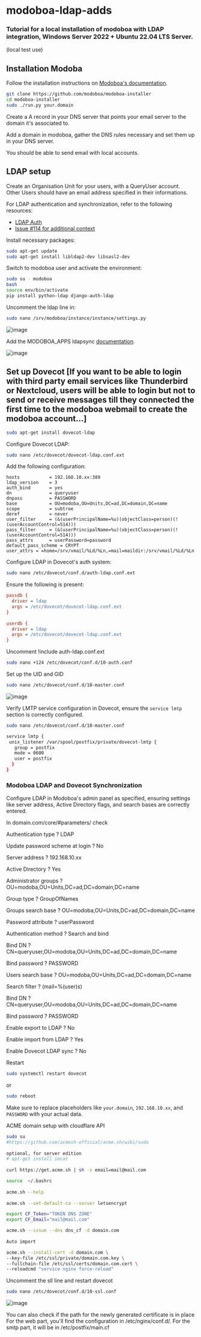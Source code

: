 # modoboa-ldap-adds
### Tutorial for a local installation of modoboa with LDAP integration, Windows Server 2022 + Ubuntu 22.04 LTS Server.

(local test use) 



## Installation Modoba
Follow the installation instructions on [Modoboa's documentation](https://modoboa.readthedocs.io/en/latest/installation.html).

```bash
git clone https://github.com/modoboa/modoboa-installer
cd modoboa-installer
sudo ./run.py your.domain
```

Create a A record in your DNS server that points your email server to the domain it's associated to.

Add a domain in modoboa, gather the DNS rules necessary and set them up in your DNS server.

You should be able to send email with local accounts.

## LDAP setup

Create an Organisation Unit for your users, with a QueryUser account. Other Users should have an email address specified in their informations.

For LDAP authentication and synchronization, refer to the following resources:
- [LDAP Auth](https://modoboa.readthedocs.io/en/latest/configuration.html#ldap-auth)
- [Issue #114 for additional context](https://github.com/modoboa/modoboa-installer/issues/114)

Install necessary packages:

```bash
sudo apt-get update
sudo apt-get install libldap2-dev libsasl2-dev
```

Switch to modoboa user and activate the environment:

```bash
sudo su - modoboa
bash
source env/bin/activate
pip install python-ldap django-auth-ldap
```

Uncomment the ldap line in:

```bash
sudo nano /srv/modoboa/instance/instance/settings.py
```

![image](https://github.com/EMRD95/modoboa-ldap-adds/assets/114953576/2d4d139b-6417-4d13-86dc-8759c786a0c3)

Add the MODOBOA_APPS ldapsync
[documentation](https://modoboa.readthedocs.io/en/latest/configuration.html#ldap-synchronization).

![image](https://github.com/EMRD95/modoboa-ldap-adds/assets/114953576/224840ca-6f27-4ce2-ab33-3bd1921bbb6b)

## Set up Dovecot [If you want to be able to login with third party email services like Thunderbird or Nextcloud, users will be able to login but not to send or receive messages till they connected the first time to the modoboa webmail to create the modoboa account...]

```bash
sudo apt-get install dovecot-ldap
```

Configure Dovecot LDAP:

```bash
sudo nano /etc/dovecot/dovecot-ldap.conf.ext
```

Add the following configuration:

```
hosts           = 192.168.10.xx:389
ldap_version    = 3
auth_bind       = yes
dn              = queryuser
dnpass          = PASSWORD
base            = OU=modoba,OU=Units,DC=ad,DC=domain,DC=name
scope           = subtree
deref           = never
user_filter     = (&(userPrincipalName=%u)(objectClass=person)(!(userAccountControl=514)))
pass_filter     = (&(userPrincipalName=%u)(objectClass=person)(!(userAccountControl=514)))
pass_attrs      = userPassword=password
default_pass_scheme = CRYPT
user_attrs = =home=/srv/vmail/%Ld/%Ln,=mail=maildir:/srv/vmail/%Ld/%Ln
```

Configure LDAP in Dovecot's auth system:

```bash
sudo nano /etc/dovecot/conf.d/auth-ldap.conf.ext
```

Ensure the following is present:

```ini
passdb {
  driver = ldap
  args = /etc/dovecot/dovecot-ldap.conf.ext
}
 
userdb {
  driver = ldap
  args = /etc/dovecot/dovecot-ldap.conf.ext
}
```


Uncomment !include auth-ldap.conf.ext
```bash
sudo nano +124 /etc/dovecot/conf.d/10-auth.conf
```

Set up the UID and GID
```bash
sudo nano /etc/dovecot/conf.d/10-master.conf
```
![image](https://github.com/EMRD95/modoboa-ldap-adds/assets/114953576/b5f15324-bc0e-47ed-8652-21fa2b200323)


Verify LMTP service configuration in Dovecot, ensure the `service lmtp` section is correctly configured.

```bash
sudo nano /etc/dovecot/conf.d/10-master.conf
```

```bash
service lmtp {
 unix_listener /var/spool/postfix/private/dovecot-lmtp {
   group = postfix
   mode = 0600
   user = postfix
  }
}
```


### Modoboa LDAP and Dovecot Synchronization

Configure LDAP in Modoboa's admin panel as specified, ensuring settings like server address, Active Directory flags, and search bases are correctly entered.


In domain.com/core/#parameters/ check 

Authentication type ? LDAP

Update password scheme at login ? No

Server address ? 192.168.10.xx

Active Directory ? Yes

Administrator groups ? OU=modoba,OU=Units,DC=ad,DC=domain,DC=name

Group type ? GroupOfNames

Groups search base ? OU=modoba,OU=Units,DC=ad,DC=domain,DC=name

Password attribute ? userPassword

Authentication method ? Search and bind

Bind DN ? CN=queryuser,OU=modoba,OU=Units,DC=ad,DC=domain,DC=name

Bind password ? PASSWORD

Users search base ? OU=modoba,OU=Units,DC=ad,DC=domain,DC=name

Search filter ? (mail=%(user)s)

Bind DN ? CN=queryuser,OU=modoba,OU=Units,DC=ad,DC=domain,DC=name

Bind password ? PASSWORD

Enable export to LDAP ? No

Enable import from LDAP ? Yes

Enable Dovecot LDAP sync ? No


Restart
```bash
sudo systemctl restart dovecot
```

or

```bash
sudo reboot
```

Make sure to replace placeholders like `your.domain`, `192.168.10.xx`, and `PASSWORD` with your actual data.

ACME domain setup with cloudflare API
```bash
sudo su
#https://github.com/acmesh-official/acme.sh/wiki/sudo
 
optional, for server edition
# apt-get install socat
 
curl https://get.acme.sh | sh -s email=mail@mail.com

source  ~/.bashrc
 
acme.sh --help
 
acme.sh --set-default-ca --server letsencrypt

export CF_Token="TOKEN DNS ZONE"
export CF_Email="mail@mail.com"

acme.sh --issue --dns dns_cf -d domain.com
 
Auto import

acme.sh --install-cert -d domain.com \
--key-file /etc/ssl/private/domain.com.key \
--fullchain-file /etc/ssl/certs/domain.com.cert \
--reloadcmd "service nginx force-reload"

```
Uncomment the sll line and restart dovecot
```bash
sudo nano /etc/dovecot/conf.d/10-ssl.conf
```
![image](https://github.com/EMRD95/modoboa-ldap-adds/assets/114953576/398c7242-e203-488f-85c2-ff4bc78fa160)


You can also check if the path for the newly generated certificate is in place
For the web part, you'll find the configuration in /etc/nginx/conf.d/.
For the smtp part, it will be in /etc/postfix/main.cf



